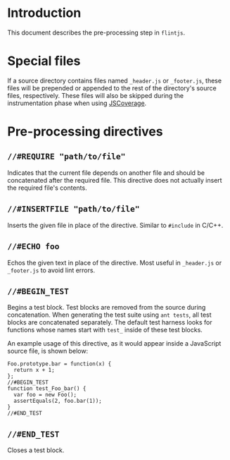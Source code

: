 # Introduction #

This document describes the pre-processing step in `flintjs`.


# Special files #

If a source directory contains files named `_header.js` or `_footer.js`, these files will be prepended or appended to the rest of the directory's source files, respectively. These files will also be skipped during the instrumentation phase when using [JSCoverage](http://siliconforks.com/jscoverage/).


# Pre-processing directives #

## `//#REQUIRE "path/to/file"` ##

Indicates that the current file depends on another file and should be concatenated after the required file. This directive does not actually insert the required file's contents.

## `//#INSERTFILE "path/to/file"` ##

Inserts the given file in place of the directive. Similar to `#include` in C/C++.

## `//#ECHO foo` ##

Echos the given text in place of the directive. Most useful in `_header.js` or `_footer.js` to avoid lint errors.

## `//#BEGIN_TEST` ##

Begins a test block. Test blocks are removed from the source during concatenation. When generating the test suite using `ant tests`, all test blocks are concatenated separately. The default test harness looks for functions whose names start with `test_` inside of these test blocks.

An example usage of this directive, as it would appear inside a JavaScript source file, is shown below:

```
Foo.prototype.bar = function(x) {
  return x + 1;
};
//#BEGIN_TEST
function test_Foo_bar() {
  var foo = new Foo();
  assertEquals(2, foo.bar(1));
}
//#END_TEST
```

## `//#END_TEST` ##

Closes a test block.